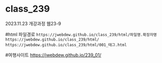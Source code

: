 # class_239
2023.11.23 개강과정 웹23-9

#html 파일경로 
`https://jwebdew.github.io/class_239/html/파일명.확장자명`<br />
`https://jwebdew.github.io/class_239/html/` <br />
`https://jwebdew.github.io/class_239/html/001_태그.html`

#여행사이트 
https://jwebdew.github.io/239_01/
